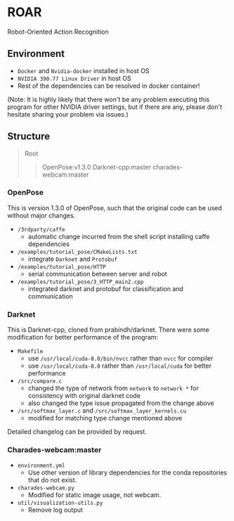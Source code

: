 # ROAR
Robot-Oriented Action Recognition

## Environment

* `Docker` and `Nvidia-docker` installed in host OS
* `NVIDIA 390.77 Linux Driver` in host OS
* Rest of the dependencies can be resolved in docker container!

(Note: It is highly likely that there won't be any problem executing this program for other NVIDIA driver settings, but if there are any, please don't hesitate sharing your problem via issues.)

## Structure

> Root
> > OpenPose:v1.3.0
> > Darknet-cpp:master
> > charades-webcam:master

### OpenPose

This is version 1.3.0 of OpenPose, such that the original code can be used without major changes.

* `/3rdparty/caffe`
  * automatic change incurred from the shell script installing caffe dependencies
* `/examples/tutorial_pose/CMakeLists.txt`
  * integrate `Darknet` and `Protobuf`
* `/examples/tutorial_pose/HTTP`
  * serial communication between server and robot
* `/examples/tutorial_pose/3_HTTP_main2.cpp`
  * integrated darknet and protobuf for classification and communication

### Darknet

This is Darknet-cpp, cloned from prabindh/darknet. There were some modification for better performance of the program:

* `Makefile`
  * use `/usr/local/cuda-8.0/bin/nvcc` rather than `nvcc` for compiler
  * use `/usr/local/cuda-8.0` rather than `/usr/local/cuda` for better performance
* `/src/compare.c`
  * changed the type of network from `network` to `network *` for consistency with original darknet code
  * also changed the type issue propagated from the change above
* `/src/softmax_layer.c` and `/src/softmax_layer_kernels.cu`
  * modified for matching type change mentioned above

Detailed changelog can be provided by request.

### Charades-webcam:master

* `environment.yml`
  * Use other version of library dependencies for the conda repositories that do not exist.
* `charades-webcam.py`
  * Modified for static image usage, not webcam.
* `util/visualization-utils.py`
  * Remove log output


